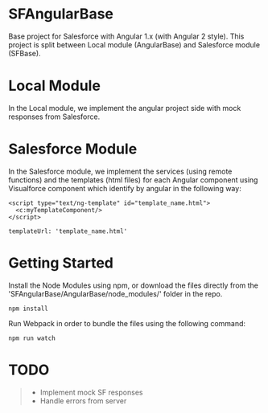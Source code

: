 # SFAngularBase
Base project for Salesforce with Angular 1.x (with Angular 2 style).
This project is split between Local module (AngularBase) and Salesforce module (SFBase).

# Local Module
In the Local module, we implement the angular project side with mock responses from Salesforce.

# Salesforce Module
In the Salesforce module, we implement the services (using remote functions) and the templates (html files) for each Angular component using Visualforce component which identify by angular in the following way: 
```
<script type="text/ng-template" id="template_name.html">
  <c:myTemplateComponent/>
</script>
```
```
templateUrl: 'template_name.html'
```

# Getting Started
Install the Node Modules using npm, or download the files directly from the 'SFAngularBase/AngularBase/node_modules/' folder in the repo.
```
npm install
```

Run Webpack in order to bundle the files using the following command:
```
npm run watch
```

# TODO
> - Implement mock SF responses
> - Handle errors from server
